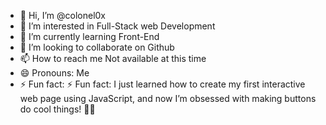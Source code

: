 - 👋 Hi, I’m @colonel0x
- 👀 I’m interested in Full-Stack web Development 
- 🌱 I’m currently learning  Front-End
- 💞️ I’m looking to collaborate on Github
- 📫 How to reach me Not available at this time
- 😄 Pronouns: Me
- ⚡ Fun fact: ⚡ Fun fact: I just learned how to create my first interactive web page using JavaScript, and now I’m obsessed with making buttons do cool things! 🎉🔘



<!---
colonel0x/colonel0x is a ✨ special ✨ repository because its `README.md` (this file) appears on your GitHub profile.
You can click the Preview link to take a look at your changes.
--->
